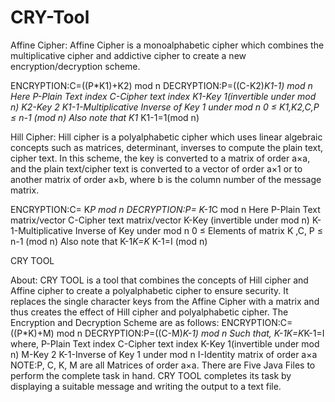 # CRY-Tool
Affine Cipher: Affine Cipher is a monoalphabetic cipher which combines the multiplicative cipher and addictive cipher to create a new encryption/decryption scheme.
  
  ENCRYPTION:C=((P*K1)+K2) mod n
   DECRYPTION:P=((C-K2)*K1-1) mod n
Here P-Plain Text index
        C-Cipher text index
        K1-Key 1(invertible under mod n)
        K2-Key 2
        K1-1-Multiplicative Inverse of Key 1 under mod n
        0 ≤ K1,K2,C,P ≤ n-1 (mod n)
Also note that K1* K1-1=1(mod n)

Hill Cipher: Hill cipher is a polyalphabetic cipher which uses linear algebraic concepts such as matrices, determinant, inverses to compute the plain text, cipher text. In this scheme, the key is converted to a matrix of order a×a, and the plain text/cipher text is converted to a vector of order a×1 or to another matrix of order a×b, where b is the column number of the message matrix.

   ENCRYPTION:C= K*P mod n
   DECRYPTION:P= K-1*C mod n
Here P-Plain Text matrix/vector
        C-Cipher text matrix/vector
        K-Key (invertible under mod n) 
        K-1-Multiplicative Inverse of Key under mod n
        0 ≤ Elements of matrix K ,C, P ≤ n-1 (mod n)
Also note that K-1*K=K* K-1=I (mod n)


CRY TOOL

About:
CRY TOOL is a tool that combines the concepts of Hill cipher and Affine cipher to create a polyalphabetic cipher to ensure security. It replaces the single character keys from the Affine Cipher with a matrix and thus creates the effect of Hill cipher and polyalphabetic cipher. The Encryption and Decryption Scheme are as follows: 
   ENCRYPTION:C=((P*K)+M) mod n
   DECRYPTION:P=((C-M)*K-1) mod n
Such that, K-1K=K*K-1=I
   where,
   P-Plain Text index
   	   C-Cipher text index
   	   K-Key 1(invertible under mod n)
   	   M-Key 2
	   K-1-Inverse of Key 1 under mod n
	   I-Identity matrix of order a×a
NOTE:P, C, K, M are all Matrices of order a×a.
There are Five Java Files to perform the complete task in hand.
CRY TOOL completes its task by displaying a suitable message and writing the output to a text file.

